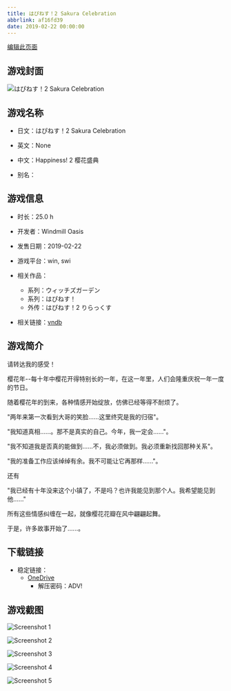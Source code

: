 ```yaml
---
title: はぴねす！2 Sakura Celebration
abbrlink: af16fd39
date: 2019-02-22 00:00:00
---
```

[编辑此页面](https://github.com/ACG-3/ADV3-source/blob/main/source/_posts/games/%E3%81%AF%E3%81%B4%E3%81%AD%E3%81%99%EF%BC%812%20Sakura%20Celebration.md)

## 游戏封面

![はぴねす！2 Sakura Celebration](https://pan.timero.xyz/onedrive/img_lib_001/%E3%81%AF%E3%81%B4%E3%81%AD%E3%81%99%EF%BC%812%20Sakura%20Celebration_cover.avif)


## 游戏名称

- 日文：はぴねす！2 Sakura Celebration
- 英文：None
- 中文：Happiness! 2 樱花盛典

- 别名：


## 游戏信息

- 时长：25.0 h
- 开发者：Windmill Oasis
- 发售日期：2019-02-22
- 游戏平台：win, swi
- 相关作品：
   - 系列：ウィッチズガーデン
   - 系列：はぴねす！
   - 外传：はぴねす！2 りらっくす

- 相关链接：[vndb](https://vndb.org/v22013)


## 游戏简介

请转达我的感受！

樱花年--每十年中樱花开得特别长的一年，在这一年里，人们会隆重庆祝一年一度的节日。

随着樱花年的到来，各种情感开始绽放，仿佛已经等得不耐烦了。

"两年来第一次看到大哥的笑脸......这里终究是我的归宿"。

"我知道真相......。那不是真实的自己。今年，我一定会......"。

"我不知道我是否真的能做到......不，我必须做到。我必须重新找回那种关系"。
 
"我的准备工作应该绰绰有余。我不可能让它再那样......"。

还有

"我已经有十年没来这个小镇了，不是吗？也许我能见到那个人。我希望能见到他......"

所有这些情感纠缠在一起，就像樱花花瓣在风中翩翩起舞。

于是，许多故事开始了......。




## 下载链接

- 稳定链接：
    - [OneDrive](https://pan.timero.xyz/onedrive/adv_lib_001/%E3%81%AF%E3%81%B4%E3%81%AD%E3%81%99%EF%BC%812%20Sakura%20Celebration)
        - 解压密码：ADV!



## 游戏截图


![Screenshot 1](https://pan.timero.xyz/onedrive/img_lib_001/%E3%81%AF%E3%81%B4%E3%81%AD%E3%81%99%EF%BC%812%20Sakura%20Celebration_Screenshot_1.avif)

![Screenshot 2](https://pan.timero.xyz/onedrive/img_lib_001/%E3%81%AF%E3%81%B4%E3%81%AD%E3%81%99%EF%BC%812%20Sakura%20Celebration_Screenshot_2.avif)

![Screenshot 3](https://pan.timero.xyz/onedrive/img_lib_001/%E3%81%AF%E3%81%B4%E3%81%AD%E3%81%99%EF%BC%812%20Sakura%20Celebration_Screenshot_3.avif)

![Screenshot 4](https://pan.timero.xyz/onedrive/img_lib_001/%E3%81%AF%E3%81%B4%E3%81%AD%E3%81%99%EF%BC%812%20Sakura%20Celebration_Screenshot_4.avif)

![Screenshot 5](https://pan.timero.xyz/onedrive/img_lib_001/%E3%81%AF%E3%81%B4%E3%81%AD%E3%81%99%EF%BC%812%20Sakura%20Celebration_Screenshot_5.avif)

